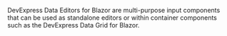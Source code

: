 DevExpress Data Editors for Blazor are multi-purpose input components that can be used as standalone editors or within container components such as the DevExpress Data Grid for Blazor. 
